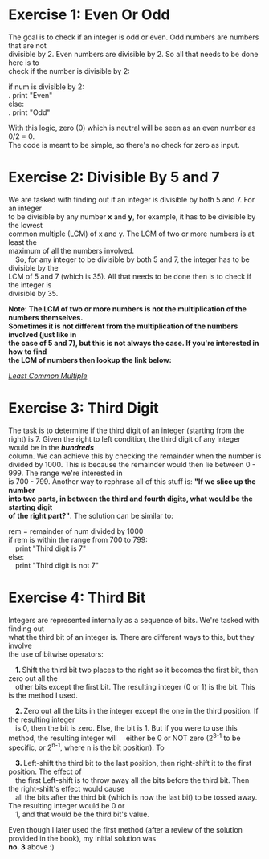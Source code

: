 # Exercise 1: Even Or Odd #
The goal is to check if an integer is odd or even. Odd numbers are numbers that are not  
divisible by 2. Even numbers are divisible by 2. So all that needs to be done here is to  
check if the number is divisible by 2:

  if num is divisible by 2:  
  .    print "Even"  
  else:  
  .    print "Odd"  

With this logic, zero (0) which is neutral will be seen as an even number as 0/2 = 0.  
The code is meant to be simple, so there's no check for zero as input.  
  
  



# Exercise 2: Divisible By 5 and 7 #
We are tasked with finding out if an integer is divisible by both 5 and 7. For an integer  
to be divisible by any number <b>x</b> and <b>y</b>, for example, it has to be divisible by the lowest  
common multiple (LCM) of x and y. The LCM of two or more numbers is at least the  
maximum of all the numbers involved.  
&emsp;So, for any integer to be divisible by both 5 and 7, the integer has to be divisible by the  
LCM of 5 and 7 (which is 35). All that needs to be done then is to check if the integer is  
divisible by 35.  

<b>Note: The LCM of two or more numbers is not the multiplication of the numbers themselves.  
Sometimes it is not different from the multiplication of the numbers involved (just like in  
the case of 5 and 7), but this is not always the case. If you're interested in how to find  
the LCM of numbers then lookup the link below:</b>  

<I><a href="https://www.smartick.com/blog/mathematics/multiplication-and-division/least-common-multiple/">Least Common Multiple</a></i>
  
  



# Exercise 3: Third Digit #
The task is to determine if the third digit of an integer (starting from the right) is 7. 
Given the right to left condition, the third digit of any integer would be in the <b><i>hundreds</i></b>  
column. We can achieve this by checking the remainder when the number is divided by 1000. 
This is because the remainder would then lie between 0 - 999. The range we're interested in  
is 700 - 799. Another way to rephrase all of this stuff is: <b>"If we slice up the number  
into two parts, in between the third and fourth digits, what would be the starting digit  
of the right part?"</b>. The solution can be similar to:

rem = remainder of num divided by 1000   
if rem is within the range from 700 to 799:  
&emsp;print "Third digit is 7"  
else:  
&emsp;print "Third digit is not 7"
  
  



# Exercise 4: Third Bit #
Integers are represented internally as a sequence of bits. We're tasked with finding out  
what the third bit of an integer is. There are different ways to this, but they involve  
the use of bitwise operators:

&emsp;<b>1. </b>Shift the third bit two places to the right so it becomes the first bit, then zero out all the  
&emsp;other bits except the first bit. The resulting integer (0 or 1) is the bit. This is the method I used.  

&emsp;<b>2. </b>Zero out all the bits in the integer except the one in the third position. If the resulting integer  
&emsp;is 0, then the bit is zero. Else, the bit is 1. But if you were to use this method, the resulting integer will 
&emsp;either be 0 or NOT zero (2<sup>3-1</sup> to be specific, or 2<sup>n-1</sup>, where n is the bit position). To  

&emsp;<b>3. </b>Left-shift the third bit to the last position, then right-shift it to the first position. The effect of  
&emsp;the first Left-shift is to throw away all the bits before the third bit. Then the right-shift's effect would cause  
&emsp;all the bits after the third bit (which is now the last bit) to be tossed away. The resulting integer would be 0 or  
&emsp;1, and that would be the third bit's value.  

Even though I later used the first method (after a review of the solution provided in the book), my initial solution was  
<b>no. 3</b> above :)
